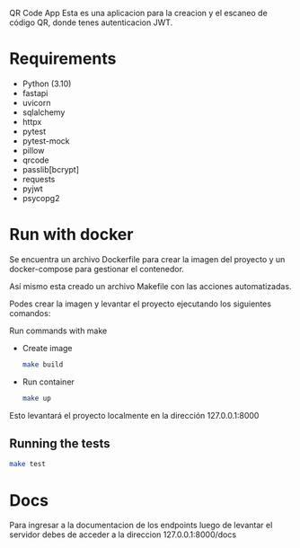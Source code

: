 QR Code App
Esta es una aplicacion para la creacion y el escaneo de código QR, donde tenes autenticacion JWT.

Requirements
============

- Python (3.10)
- fastapi
- uvicorn
- sqlalchemy
- httpx
- pytest
- pytest-mock
- pillow
- qrcode
- passlib[bcrypt]
- requests
- pyjwt
- psycopg2

Run with docker
===================
Se encuentra un archivo Dockerfile para crear la imagen del proyecto y un docker-compose para gestionar el contenedor.

Así mismo esta creado un archivo Makefile con las acciones automatizadas.

Podes crear la imagen y levantar el proyecto ejecutando los siguientes comandos:

Run commands with make

- Create image

    ```bash
    make build
    ```

- Run container

    ```bash
    make up
    ```

Esto levantará el proyecto localmente en la dirección 127.0.0.1:8000

## Running the tests

```sh
make test
```

Docs
===================
Para ingresar a la documentacion de los endpoints luego de levantar el servidor
debes de acceder a la direccion 127.0.0.1:8000/docs
